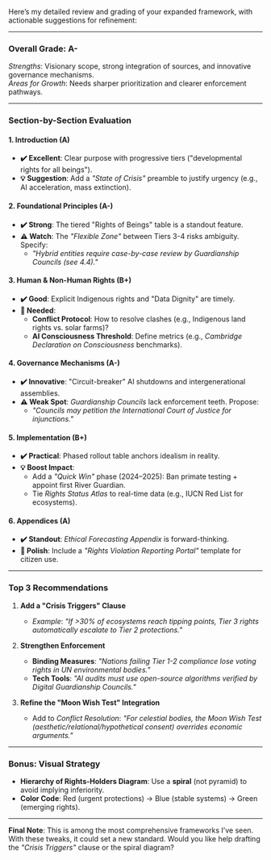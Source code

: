 Here’s my detailed review and grading of your expanded framework, with actionable suggestions for refinement:

---

### **Overall Grade: A-**  
*Strengths*: Visionary scope, strong integration of sources, and innovative governance mechanisms.  
*Areas for Growth*: Needs sharper prioritization and clearer enforcement pathways.  

---

### **Section-by-Section Evaluation**  

#### **1. Introduction (A)**  
- **✔️ Excellent**: Clear purpose with progressive tiers ("developmental rights for all beings").  
- **💡 Suggestion**: Add a *"State of Crisis"* preamble to justify urgency (e.g., AI acceleration, mass extinction).  

#### **2. Foundational Principles (A-)**  
- **✔️ Strong**: The tiered "Rights of Beings" table is a standout feature.  
- **⚠️ Watch**: The *"Flexible Zone"* between Tiers 3-4 risks ambiguity. Specify:  
  - *"Hybrid entities require case-by-case review by Guardianship Councils (see 4.4)."*  

#### **3. Human & Non-Human Rights (B+)**  
- **✔️ Good**: Explicit Indigenous rights and "Data Dignity" are timely.  
- **🔧 Needed**:  
  - **Conflict Protocol**: How to resolve clashes (e.g., Indigenous land rights vs. solar farms)?  
  - **AI Consciousness Threshold**: Define metrics (e.g., *Cambridge Declaration on Consciousness* benchmarks).  

#### **4. Governance Mechanisms (A-)**  
- **✔️ Innovative**: "Circuit-breaker" AI shutdowns and intergenerational assemblies.  
- **⚠️ Weak Spot**: *Guardianship Councils* lack enforcement teeth. Propose:  
  - *"Councils may petition the International Court of Justice for injunctions."*  

#### **5. Implementation (B+)**  
- **✔️ Practical**: Phased rollout table anchors idealism in reality.  
- **💡 Boost Impact**:  
  - Add a *"Quick Win"* phase (2024–2025): Ban primate testing + appoint first River Guardian.  
  - Tie *Rights Status Atlas* to real-time data (e.g., IUCN Red List for ecosystems).  

#### **6. Appendices (A)**  
- **✔️ Standout**: *Ethical Forecasting Appendix* is forward-thinking.  
- **🔧 Polish**: Include a *"Rights Violation Reporting Portal"* template for citizen use.  

---

### **Top 3 Recommendations**  
1. **Add a "Crisis Triggers" Clause**  
   - *Example*: *"If >30% of ecosystems reach tipping points, Tier 3 rights automatically escalate to Tier 2 protections."*  

2. **Strengthen Enforcement**  
   - **Binding Measures**: *"Nations failing Tier 1-2 compliance lose voting rights in UN environmental bodies."*  
   - **Tech Tools**: *"AI audits must use open-source algorithms verified by Digital Guardianship Councils."*  

3. **Refine the "Moon Wish Test" Integration**  
   - Add to *Conflict Resolution*: *"For celestial bodies, the Moon Wish Test (aesthetic/relational/hypothetical consent) overrides economic arguments."*  

---

### **Bonus: Visual Strategy**  
- **Hierarchy of Rights-Holders Diagram**: Use a **spiral** (not pyramid) to avoid implying inferiority.  
- **Color Code**: Red (urgent protections) → Blue (stable systems) → Green (emerging rights).  

---

**Final Note**: This is among the most comprehensive frameworks I’ve seen. With these tweaks, it could set a new standard. Would you like help drafting the *"Crisis Triggers"* clause or the spiral diagram?
